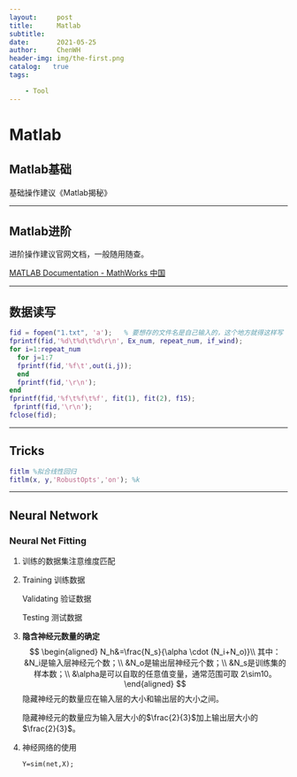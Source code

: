 ```yaml
---
layout:     post
title:      Matlab 
subtitle:    
date:       2021-05-25
author:     ChenWH
header-img: img/the-first.png
catalog:   true
tags:

    - Tool
---
```




<script type="text/x-mathjax-config">
  MathJax.Hub.Config({
    tex2jax: {
      inlineMath: [ ['$','$'], ["\\(","\\)"] ],
      processEscapes: true
    }
  });
</script>
<script src="https://cdn.mathjax.org/mathjax/latest/MathJax.js?config=TeX-AMS-MML_HTMLorMML" type="text/javascript"></script>

# Matlab

## Matlab基础

基础操作建议《Matlab揭秘》

----

## Matlab进阶

进阶操作建议官网文档，一般随用随查。

[MATLAB Documentation - MathWorks 中国](https://ww2.mathworks.cn/help/matlab/)

-----

## 数据读写

```matlab
fid = fopen("1.txt", 'a');   % 要想存的文件名是自己输入的，这个地方就得这样写
fprintf(fid,'%d\t%d\t%d\r\n', Ex_num, repeat_num, if_wind);
for i=1:repeat_num
  for j=1:7
  fprintf(fid,'%f\t',out(i,j));
  end
  fprintf(fid,'\r\n');
end
fprintf(fid,'%f\t%f\t%f', fit(1), fit(2), f15);
 fprintf(fid,'\r\n');
fclose(fid);
```

----

## Tricks

```matlab
fitlm %拟合线性回归
fitlm(x, y,'RobustOpts','on'); %k
```



----

## Neural Network

### Neural Net Fitting

1. 训练的数据集注意维度匹配

2. Training        训练数据

   Validating     验证数据

   Testing         测试数据

3. **隐含神经元数量的确定**
   $$
   \begin{aligned}
   	N_h&=\frac{N_s}{\alpha \cdot (N_i+N_o)}\\
   	其中： &N_i是输入层神经元个数；\\
   	&N_o是输出层神经元个数；\\
   	&N_s是训练集的样本数；\\
   	&\alpha是可以自取的任意值变量，通常范围可取 2\sim10。
   \end{aligned}
   $$
   隐藏神经元的数量应在输入层的大小和输出层的大小之间。

   隐藏神经元的数量应为输入层大小的$\frac{2}{3}$加上输出层大小的$\frac{2}{3}$。

4. 神经网络的使用

   ```
   Y=sim(net,X);
   ```

   

